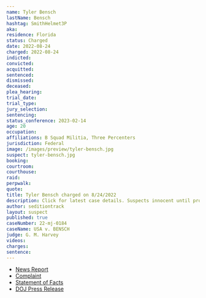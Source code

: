 ```yaml
---
name: Tyler Bensch
lastName: Bensch
hashtag: SmithHelmet3P
aka:
residence: Florida
status: Charged
date: 2022-08-24
charged: 2022-08-24
indicted:
convicted:
acquitted:
sentenced:
dismissed:
deceased:
plea_hearing:
trial_date:
trial_type:
jury_selection:
sentencing:
status_conference: 2023-02-14
age: 20
occupation:
affiliations: B Squad Militia, Three Percenters
jurisdiction: Federal
image: /images/preview/tyler-bensch.jpg
suspect: tyler-bensch.jpg
booking:
courtroom:
courthouse:
raid:
perpwalk:
quote:
title: Tyler Bensch charged on 8/24/2022
description: Click for latest case details. Suspects innocent until proven guilty.
author: seditiontrack
layout: suspect
published: true
caseNumber: 22-mj-0184
caseName: USA v. BENSCH
judge: G. M. Harvey
videos:
charges:
sentence:
---
```

- [News Report](https://abcnews.go.com/US/wireStory/fbi-militia-members-charged-storming-capitol-88818164)
- [Complaint](https://www.justice.gov/usao-dc/case-multi-defendant/file/1529816/download)
- [Statement of Facts](https://www.justice.gov/usao-dc/case-multi-defendant/file/1529821/download)
- [DOJ Press Release](https://www.justice.gov/usao-dc/pr/five-florida-men-arrested-charges-actions-during-jan-6-capitol-breach)
